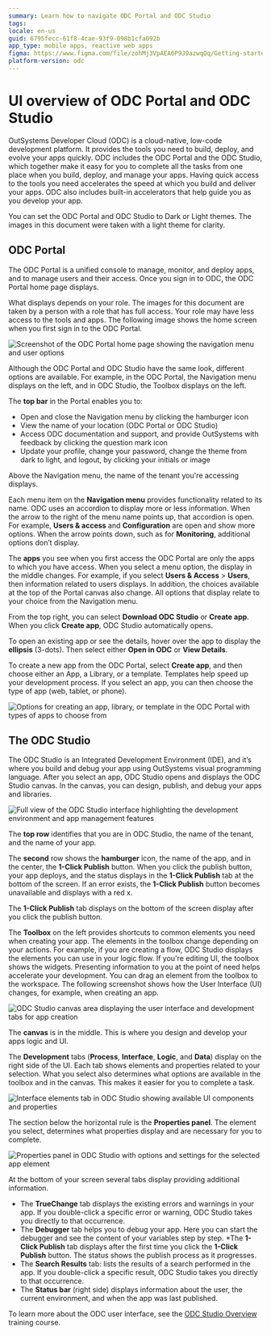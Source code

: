 ```yaml
---
summary: Learn how to navigate ODC Portal and ODC Studio
tags:
locale: en-us
guid: 6795fecc-61f8-4cae-93f9-098b1cfa092b
app_type: mobile apps, reactive web apps
figma: https://www.figma.com/file/zohMj3VpAEA6P9J9azwqQq/Getting-started-with-ODC?type=design&node-id=3201%3A148&t=CxwRhrJUzQXvCd96-1
platform-version: odc
---
```


# UI overview of ODC Portal and ODC Studio 

OutSystems Developer Cloud (ODC) is a cloud-native, low-code development platform. It provides the tools you need to build, deploy, and evolve your apps quickly. ODC includes the ODC Portal and the ODC Studio, which together make it easy for you to complete all the tasks from one place when you build, deploy, and manage your apps. Having quick access to the tools you need accelerates the speed at which you build and deliver your apps. ODC also includes built-in accelerators that help guide you as you develop your app.

<div class="info" markdown="1">

You can set the ODC Portal and ODC Studio to Dark or Light themes. The images in this document were taken with a light theme for clarity.

</div>

## ODC Portal

The ODC Portal is a unified console to manage, monitor, and deploy apps, and to manage users and their access. Once you sign in to ODC, the ODC Portal home page displays.

What displays depends on your role. The images for this document are taken by a person with a role that has full access. Your role may have less access to the tools and apps. The following image shows the home screen when you first sign in to the ODC Portal. 

![Screenshot of the ODC Portal home page showing the navigation menu and user options](images/portal-home-page-pl.png "ODC Portal Home Page")

<div class="info" markdown="1">

Although the ODC Portal and ODC Studio have the same look, different options are available. For example, in the ODC Portal, the Navigation menu displays on the left, and in ODC Studio, the Toolbox displays on the left. 

</div>

The **top bar** in the Portal enables you to:

* Open and close the Navigation menu by clicking the hamburger icon
* View the name of your location (ODC Portal or ODC Studio)
* Access ODC documentation and support, and provide OutSystems with feedback by clicking the question mark icon
* Update your profile, change your password, change the theme from dark to light, and logout, by clicking your initials or image

Above the Navigation menu, the name of the tenant you're accessing displays. 

Each menu item on the **Navigation menu** provides functionality related to its name. ODC uses an accordion to display more or less information. When the arrow to the right of the menu name points up, that accordion is open. For example, **Users & access** and **Configuration** are open and show more options. When the arrow points down, such as for **Monitoring**, additional options don’t display. 

The **apps** you see when you first access the ODC Portal are only the apps to which you have access. When you select a menu option, the display in the middle changes. For example, if you select **Users & Access** > **Users**, then information related to users displays. In addition, the choices available at the top of the Portal canvas also change. All options that display relate to your choice from the Navigation menu. 

From the top right, you can select **Download ODC Studio** or **Create app**. When you click **Create app**, ODC Studio automatically opens.

To open an existing app or see the details, hover over the app to display the **ellipsis** (3-dots). Then select either **Open in ODC** or **View Details**. 

To create a new app from the ODC Portal, select **Create app**, and then choose either an App, a Library, or a template. Templates help speed up your development process. If you select an app, you can then choose the type of app (web, tablet, or phone). 

![Options for creating an app, library, or template in the ODC Portal with types of apps to choose from](images/app-library-template-odcs.png "ODC Portal App Creation Options")

## The ODC Studio

The ODC Studio is an Integrated Development Environment (IDE), and it’s where you build and debug your app using OutSystems visual programming language. After you select an app, ODC Studio opens and displays the ODC Studio canvas. In the canvas, you can design, publish, and debug your apps and libraries. 

![Full view of the ODC Studio interface highlighting the development environment and app management features](images/studio-full-page-odcs.png "ODC Studio Home Screen")

The **top row** identifies that you are in ODC Studio, the name of the tenant, and the name of your app. 

The **second** row shows the **hamburger** icon, the name of the app, and in the center, the **1-Click Publish** button. When you click the publish button, your app deploys, and the status displays in the **1-Click Publish** tab at the bottom of the screen. If an error exists, the **1-Click Publish** button becomes unavailable and displays with a red x. 

<div class="info" markdown="1">

The **1-Click Publish** tab displays on the bottom of the screen display after you click the publish button.

</div>

The **Toolbox** on the left provides shortcuts to common elements you need when creating your app. The elements in the toolbox change depending on your actions. For example, if you are creating a flow, ODC Studio displays the elements you can use in your logic flow. If you're editing UI, the toolbox shows the widgets. Presenting information to you at the point of need helps accelerate your development. You can drag an element from the toolbox to the workspace. The following screenshot shows how the User Interface (UI) changes, for example, when creating an app. 

![ODC Studio canvas area displaying the user interface and development tabs for app creation](images/studio-canvas-odcs.png "ODC Studio Canvas")

The **canvas** is in the middle. This is where you design and develop your apps logic and UI.

The **Development** tabs (**Process**, **Interface**, **Logic**, and **Data**) display on the right side of the UI. Each tab shows elements and properties related to your selection. What you select also determines what options are available in the toolbox and in the canvas. This makes it easier for you to complete a task. 

![Interface elements tab in ODC Studio showing available UI components and properties](images/interface-elements-tab-odcs.png "ODC Studio Interface Elements Tab")

The section below the horizontal rule is the **Properties panel**.  The element you select, determines what properties display and are necessary for you to complete. 

![Properties panel in ODC Studio with options and settings for the selected app element](images/properties-panel-odcs.png "ODC Studio Properties Panel")

At the bottom of your screen several tabs display providing additional information.

* The **TrueChange** tab displays the existing errors and warnings in your app. If you double-click a specific error or warning, ODC Studio takes you directly to that occurrence.
* The **Debugger** tab helps you to debug your app. Here you can start the debugger and see the content of your variables step by step.
*The **1-Click Publish** tab displays after the first time you click the **1-Click Publish** button. The status shows the publish process as it progresses. 
* The **Search Results** tab: lists the results of a search performed in the app. If you double-click a specific result, ODC Studio takes you directly to that occurrence. 
* The **Status bar** (right side) displays information about the user, the current environment, and when the app was last published.

To learn more about the ODC user interface, see the [ODC Studio Overview](https://www.outsystems.com/training/courses/233/odc-studio-overview/) training course.

